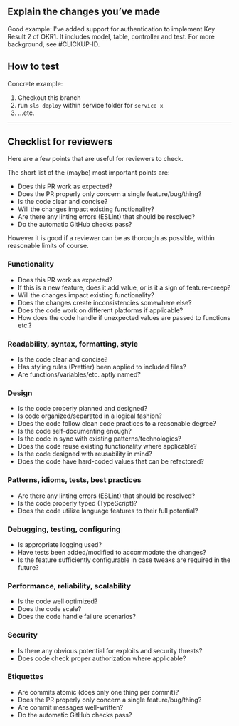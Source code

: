 ## Explain the changes you’ve made

Good example:
I've added support for authentication to implement Key Result 2 of OKR1. It includes
model, table, controller and test. For more background, see #CLICKUP-ID.

## How to test

Concrete example:

1. Checkout this branch
2. run `sls deploy` within service folder for `service x`
3. ...etc.

---

## Checklist for reviewers

Here are a few points that are useful for reviewers to check.

The short list of the (maybe) most important points are:

- Does this PR work as expected?
- Does the PR properly only concern a single feature/bug/thing?
- Is the code clear and concise?
- Will the changes impact existing functionality?
- Are there any linting errors (ESLint) that should be resolved?
- Do the automatic GitHub checks pass?

However it is good if a reviewer can be as thorough as possible,
within reasonable limits of course.

### Functionality

- Does this PR work as expected?
- If this is a new feature, does it add value, or is it a sign of feature-creep?
- Will the changes impact existing functionality?
- Does the changes create inconsistencies somewhere else?
- Does the code work on different platforms if applicable?
- How does the code handle if unexpected values are passed to functions etc.?

### Readability, syntax, formatting, style

- Is the code clear and concise?
- Has styling rules (Prettier) been applied to included files?
- Are functions/variables/etc. aptly named?

### Design

- Is the code properly planned and designed?
- Is code organized/separated in a logical fashion?
- Does the code follow clean code practices to a reasonable degree?
- Is the code self-documenting enough?
- Is the code in sync with existing patterns/technologies?
- Does the code reuse existing functionality where applicable?
- Is the code designed with reusability in mind?
- Does the code have hard-coded values that can be refactored?

### Patterns, idioms, tests, best practices

- Are there any linting errors (ESLint) that should be resolved?
- Is the code properly typed (TypeScript)?
- Does the code utilize language features to their full potential?

### Debugging, testing, configuring

- Is appropriate logging used?
- Have tests been added/modified to accommodate the changes?
- Is the feature sufficiently configurable in case tweaks are required in the future?

### Performance, reliability, scalability

- Is the code well optimized?
- Does the code scale?
- Does the code handle failure scenarios?

### Security

- Is there any obvious potential for exploits and security threats?
- Does code check proper authorization where applicable?

### Etiquettes

- Are commits atomic (does only one thing per commit)?
- Does the PR properly only concern a single feature/bug/thing?
- Are commit messages well-written?
- Do the automatic GitHub checks pass?
